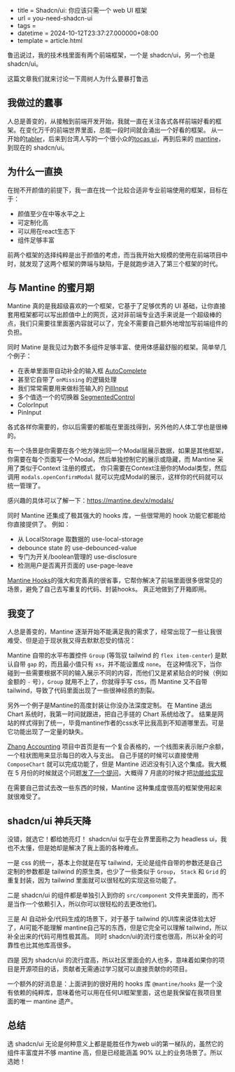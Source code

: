  - title = Shadcn/ui: 你应该只需一个 web UI 框架
 - url = you-need-shadcn-ui
 - tags =
 - datetime = 2024-10-12T23:37:27.000000+08:00
 - template = article.html

鲁迅说过，我的技术栈里面有两个前端框架，一个是 shadcn/ui，另一个也是shadcn/ui。

这篇文章我们就来讨论一下周树人为什么要暴打鲁迅

<!--more-->

## 我做过的蠢事
人总是善变的，从接触到前端开发开始，我就一直在关注各式各样前端好看的框架。在变化万千的前端世界里面，总能一段时间就会涌出一个好看的框架。
从一开始的[tabler](https://tabler.io/admin-template)，后来到台湾人写的一个很小众的[tocas ui](https://tocas-ui.com/5.0/zh-tw/index.html)，再到后来的 [mantine](https://mantine.dev/)，到现在的 shadcn/ui。

## 为什么一直换

在抛不开颜值的前提下，我一直在找一个比较合适非专业前端使用的框架，目标在于：
 - 颜值至少在中等水平之上
 - 可定制化高
 - 可以用在react生态下
 - 组件足够丰富

前两个框架的选择纯粹是出于颜值的考虑，而当我开始大规模的使用在前端项目中时，就发现了这两个框架的弊端与缺陷，于是就跑步进入了第三个框架的时代。


## 与 Mantine 的蜜月期

Mantine 真的是我超级喜欢的一个框架，它基于了足够优秀的 UI 基础，让你直接套用框架都可以写出颜值中上的网页，这对非前端专业选手来说是一个超级棒的点，我们只需要往里面塞内容就可以了，完全不需要自己额外地增加写前端组件的负担。

同时 Matine 是我见过为数不多组件足够丰富、使用体感最舒服的框架。简单举几个例子：

 - 在表单里面带自动补全的输入框 [AutoComplete](https://mantine.dev/core/autocomplete/)
  - 甚至它自带了 `onMissing` 的逻辑处理
 - 我们常常需要用来做标签输入的 [PillInput](https://mantine.dev/core/pills-input/)
 - 多个值选一个的切换器 [SegmentedControl](https://mantine.dev/core/segmented-control/)
- ColorInput
- PinInput

各式各样你需要的，你以后需要的都能在里面找得到，另外他的人体工学也是很棒的。

有一个场景是你需要在各个地方弹出同一个Modal层展示数据，如果是其他框架，你需要在每个页面写一个Modal，然后单独控制它的展示或隐藏，而 Mantine 采用了类似于Context 注册的模式，
你只需要在Context注册你的Modal类型，然后调用 `modals.openConfirmModal` 就可以完成Modal的展示，这样你的代码就可以统一管理了。

感兴趣的具体可以了解一下：https://mantine.dev/x/modals/

同时 Mantine 还集成了极其强大的 hooks 库，一些很常用的 hook 功能它都能给你直接提供了。
例如：
 - 从 LocalStorage 取数据的 use-local-storage
 - debounce state 的 use-debounced-value
 - 专门为开关/boolean管理的 use-disclosure
 - 检测用户是否离开页面的 use-page-leave

[Mantine Hooks](https://mantine.dev/hooks/use-click-outside/)的强大和完善真的很省事，它帮你解决了前端里面很多很常见的场景，避免了自己去写重复的代码、封装hooks。 真正地做到了开箱即用。

## 我变了

人总是善变的，Mantine 逐渐开始不能满足我的需求了，经常出现了一些让我很难受、但是迫于现状我又得去默默忍受的情况：

Mantine 自带的水平布置控件 `Group` (等驾驭 tailwind 的 `flex item-center`) 是默认自带 `gap` 的，而且最小值只有 `xs`，并不能设置成 `none`。
在这种情况下，当你碰到一些需要根据不同的输入展示不同的内容，而他们又是紧紧贴合的时候（例如金额的 `-` 号），`Group` 就用不上了，你就得手写 css，而 Mantine 又不自带 tailwind，导致了代码里面出现了一些很神经质的割裂。

另外一个例子是Mantine的高度封装让你没办法深度定制。 在 Mantine 退出 Chart 系统时，我第一时间就跟进，把自己手搓的 Chart 系统给改了。
结果是网站的样式得到了统一，毕竟mantine作者的css水平比我高到不知道哪里去。可是它功能出现了一定量的缺失。

[Zhang Accounting](https://github.com/zhang-accounting/zhang) 项目中首页是有一个复合表格的，一个线图来表示账户余额，一个柱状图用来显示每日的收入与支出。
自己手搓的时候可以直接使用 `ComposeChart` 就可以完成功能了，但是 Mantine 迟迟没有引入这个集成。我大概在 5 月份的时候就这个问题[发了一个提问](https://github.com/orgs/mantinedev/discussions/6230)，大概得 7 月底的时候才把[功能给实现](https://github.com/mantinedev/mantine/commit/f5ef82fc33c2a9df7d2b28d710aeef6be90a30b9)

在需要自己尝试去改一些东西的时候，Mantine 这种集成度很高的框架使用起来就很难受了。

## shadcn/ui 神兵天降

没错，就选它！都给她亮灯！ shadcn/ui 似乎在业界里面称之为 headless ui，我也不太懂，但是她却是解决了我上面的各种难点。

一是 css 的统一，基本上你就是在写 tailwind，无论是组件自带的参数还是自己定制的参数都是 tailwind 的原生类，也少了一些类似于 `Group`， `Stack` 和 `Grid` 的重复封装，因为 tailwind 里面就可以很轻松的实现这些功能了。

二是 shadcn/ui 的组件都是单独引入到你的 `src/component` 文件夹里面的，而不是当作一个依赖引入，所以你可以很轻松的去更改他们。

三是 AI 自动补全/代码生成的场景下，对于基于 tailwind 的UI库来说体验太好了，AI可能不能理解 mantine自己写的东西，但是它完全可以理解 tailwind，所以补全出来的代码可用性极其高。
同时 shadcn/ui的流行度也很高，所以补全的可靠性也比其他库高很多。

四是 因为 shadcn/ui 的流行度高，所以社区里面会的人也多，意味着如果你的项目是开源项目的话，贡献者无需通过学习就可以直接贡献你的项目。

一个额外的好消息是：上面讲到的很好用的 hooks 库 `@mantine/hooks` 是一个没有依赖的纯粹库，意味着他可以用在任何UI框架里面，这也是我保留在我项目里面的唯一 mantine 遗产。

## 总结
选 shadcn/ui 无论是何种意义上都是能胜任作为web ui的第一梯队的，虽然它的组件丰富度并不够 mantine 高，但是已经能涵盖 90% 以上的业务场景了。所以选她！
